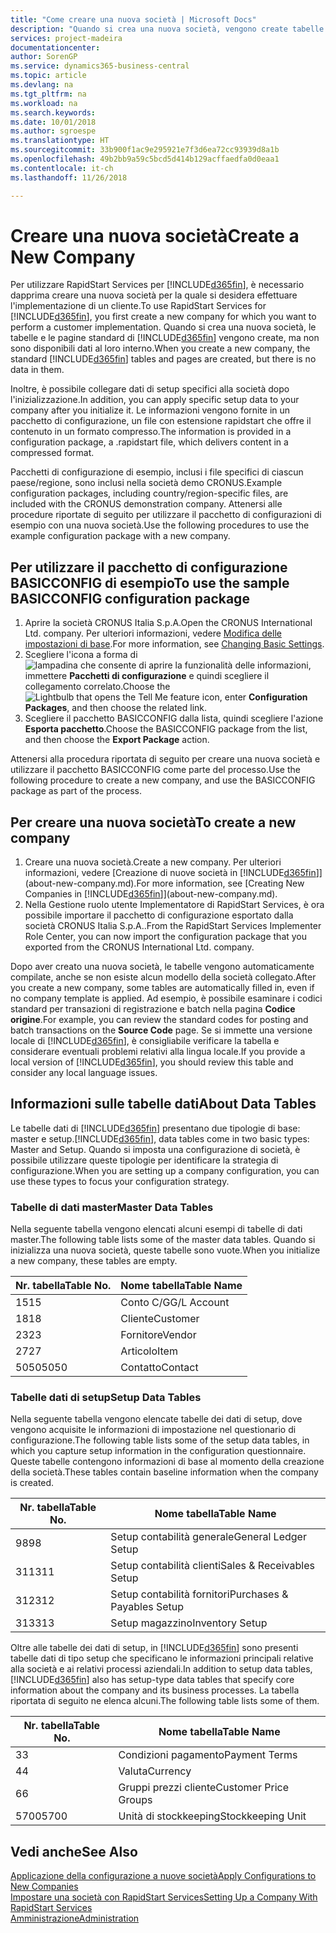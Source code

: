 ```yaml
---
title: "Come creare una nuova società | Microsoft Docs"
description: "Quando si crea una nuova società, vengono create tabelle e pagine di RapidStart Services che non contengono dati."
services: project-madeira
documentationcenter: 
author: SorenGP
ms.service: dynamics365-business-central
ms.topic: article
ms.devlang: na
ms.tgt_pltfrm: na
ms.workload: na
ms.search.keywords: 
ms.date: 10/01/2018
ms.author: sgroespe
ms.translationtype: HT
ms.sourcegitcommit: 33b900f1ac9e295921e7f3d6ea72cc93939d8a1b
ms.openlocfilehash: 49b2bb9a59c5bcd5d414b129acffaedfa0d0eaa1
ms.contentlocale: it-ch
ms.lasthandoff: 11/26/2018

---
```

# <a name="create-a-new-company"></a><span data-ttu-id="d0d41-103">Creare una nuova società</span><span class="sxs-lookup"><span data-stu-id="d0d41-103">Create a New Company</span></span>
<span data-ttu-id="d0d41-104">Per utilizzare RapidStart Services per [!INCLUDE[d365fin](includes/d365fin_md.md)], è necessario dapprima creare una nuova società per la quale si desidera effettuare l'implementazione di un cliente.</span><span class="sxs-lookup"><span data-stu-id="d0d41-104">To use RapidStart Services for [!INCLUDE[d365fin](includes/d365fin_md.md)], you first create a new company for which you want to perform a customer implementation.</span></span> <span data-ttu-id="d0d41-105">Quando si crea una nuova società, le tabelle e le pagine standard di [!INCLUDE[d365fin](includes/d365fin_md.md)] vengono create, ma non sono disponibili dati al loro interno.</span><span class="sxs-lookup"><span data-stu-id="d0d41-105">When you create a new company, the standard [!INCLUDE[d365fin](includes/d365fin_md.md)] tables and pages are created, but there is no data in them.</span></span>

<span data-ttu-id="d0d41-106">Inoltre, è possibile collegare dati di setup specifici alla società dopo l'inizializzazione.</span><span class="sxs-lookup"><span data-stu-id="d0d41-106">In addition, you can apply specific setup data to your company after you initialize it.</span></span> <span data-ttu-id="d0d41-107">Le informazioni vengono fornite in un pacchetto di configurazione, un file con estensione rapidstart che offre il contenuto in un formato compresso.</span><span class="sxs-lookup"><span data-stu-id="d0d41-107">The information is provided in a configuration package, a .rapidstart file, which delivers content in a compressed format.</span></span>  

<span data-ttu-id="d0d41-108">Pacchetti di configurazione di esempio, inclusi i file specifici di ciascun paese/regione, sono inclusi nella società demo CRONUS.</span><span class="sxs-lookup"><span data-stu-id="d0d41-108">Example configuration packages, including country/region-specific files, are included with the CRONUS demonstration company.</span></span> <span data-ttu-id="d0d41-109">Attenersi alle procedure riportate di seguito per utilizzare il pacchetto di configurazioni di esempio con una nuova società.</span><span class="sxs-lookup"><span data-stu-id="d0d41-109">Use the following procedures to use the example configuration package with a new company.</span></span>  

## <a name="to-use-the-sample-basicconfig-configuration-package"></a><span data-ttu-id="d0d41-110">Per utilizzare il pacchetto di configurazione BASICCONFIG di esempio</span><span class="sxs-lookup"><span data-stu-id="d0d41-110">To use the sample BASICCONFIG configuration package</span></span>  
1. <span data-ttu-id="d0d41-111">Aprire la società CRONUS Italia S.p.A.</span><span class="sxs-lookup"><span data-stu-id="d0d41-111">Open the CRONUS International Ltd. company.</span></span> <span data-ttu-id="d0d41-112">Per ulteriori informazioni, vedere [Modifica delle impostazioni di base](ui-change-basic-settings.md).</span><span class="sxs-lookup"><span data-stu-id="d0d41-112">For more information, see [Changing Basic Settings](ui-change-basic-settings.md).</span></span>
2. <span data-ttu-id="d0d41-113">Scegliere l'icona a forma di ![lampadina che consente di aprire la funzionalità delle informazioni](media/ui-search/search_small.png "Informazioni sull'operazione che si desidera eseguire"), immettere **Pacchetti di configurazione** e quindi scegliere il collegamento correlato.</span><span class="sxs-lookup"><span data-stu-id="d0d41-113">Choose the ![Lightbulb that opens the Tell Me feature](media/ui-search/search_small.png "Tell me what you want to do") icon, enter **Configuration Packages**, and then choose the related link.</span></span>  
3. <span data-ttu-id="d0d41-114">Scegliere il pacchetto BASICCONFIG dalla lista, quindi scegliere l'azione **Esporta pacchetto**.</span><span class="sxs-lookup"><span data-stu-id="d0d41-114">Choose the BASICCONFIG package from the list, and then choose the **Export Package** action.</span></span>  

<span data-ttu-id="d0d41-115">Attenersi alla procedura riportata di seguito per creare una nuova società e utilizzare il pacchetto BASICCONFIG come parte del processo.</span><span class="sxs-lookup"><span data-stu-id="d0d41-115">Use the following procedure to create a new company, and use the BASICCONFIG package as part of the process.</span></span>  

## <a name="to-create-a-new-company"></a><span data-ttu-id="d0d41-116">Per creare una nuova società</span><span class="sxs-lookup"><span data-stu-id="d0d41-116">To create a new company</span></span>  
1. <span data-ttu-id="d0d41-117">Creare una nuova società.</span><span class="sxs-lookup"><span data-stu-id="d0d41-117">Create a new company.</span></span> <span data-ttu-id="d0d41-118">Per ulteriori informazioni, vedere [Creazione di nuove società in [!INCLUDE[d365fin](includes/d365fin_md.md)]](about-new-company.md).</span><span class="sxs-lookup"><span data-stu-id="d0d41-118">For more information, see [Creating New Companies in [!INCLUDE[d365fin](includes/d365fin_md.md)]](about-new-company.md).</span></span>
2. <span data-ttu-id="d0d41-119">Nella Gestione ruolo utente Implementatore di RapidStart Services, è ora possibile importare il pacchetto di configurazione esportato dalla società CRONUS Italia S.p.A..</span><span class="sxs-lookup"><span data-stu-id="d0d41-119">From the RapidStart Services Implementer Role Center, you can now import the configuration package that you exported from the CRONUS International Ltd. company.</span></span>

<span data-ttu-id="d0d41-120">Dopo aver creato una nuova società, le tabelle vengono automaticamente compilate, anche se non esiste alcun modello della società collegato.</span><span class="sxs-lookup"><span data-stu-id="d0d41-120">After you create a new company, some tables are automatically filled in, even if no company template is applied.</span></span> <span data-ttu-id="d0d41-121">Ad esempio, è possibile esaminare i codici standard per transazioni di registrazione e batch nella pagina **Codice origine**.</span><span class="sxs-lookup"><span data-stu-id="d0d41-121">For example, you can review the standard codes for posting and batch transactions on the **Source Code** page.</span></span> <span data-ttu-id="d0d41-122">Se si immette una versione locale di [!INCLUDE[d365fin](includes/d365fin_md.md)], è consigliabile verificare la tabella e considerare eventuali problemi relativi alla lingua locale.</span><span class="sxs-lookup"><span data-stu-id="d0d41-122">If you provide a local version of [!INCLUDE[d365fin](includes/d365fin_md.md)], you should review this table and consider any local language issues.</span></span>

## <a name="about-data-tables"></a><span data-ttu-id="d0d41-123">Informazioni sulle tabelle dati</span><span class="sxs-lookup"><span data-stu-id="d0d41-123">About Data Tables</span></span>
<span data-ttu-id="d0d41-124">Le tabelle dati di [!INCLUDE[d365fin](includes/d365fin_md.md)] presentano due tipologie di base: master e setup.</span><span class="sxs-lookup"><span data-stu-id="d0d41-124">[!INCLUDE[d365fin](includes/d365fin_md.md)], data tables come in two basic types: Master and Setup.</span></span> <span data-ttu-id="d0d41-125">Quando si imposta una configurazione di società, è possibile utilizzare queste tipologie per identificare la strategia di configurazione.</span><span class="sxs-lookup"><span data-stu-id="d0d41-125">When you are setting up a company configuration, you can use these types to focus your configuration strategy.</span></span>  

### <a name="master-data-tables"></a><span data-ttu-id="d0d41-126">Tabelle di dati master</span><span class="sxs-lookup"><span data-stu-id="d0d41-126">Master Data Tables</span></span>  
<span data-ttu-id="d0d41-127">Nella seguente tabella vengono elencati alcuni esempi di tabelle di dati master.</span><span class="sxs-lookup"><span data-stu-id="d0d41-127">The following table lists some of the master data tables.</span></span> <span data-ttu-id="d0d41-128">Quando si inizializza una nuova società, queste tabelle sono vuote.</span><span class="sxs-lookup"><span data-stu-id="d0d41-128">When you initialize a new company, these tables are empty.</span></span>  

|<span data-ttu-id="d0d41-129">Nr. tabella</span><span class="sxs-lookup"><span data-stu-id="d0d41-129">Table No.</span></span>|<span data-ttu-id="d0d41-130">Nome tabella</span><span class="sxs-lookup"><span data-stu-id="d0d41-130">Table Name</span></span>|  
|-------------------|--------------------|  
|<span data-ttu-id="d0d41-131">15</span><span class="sxs-lookup"><span data-stu-id="d0d41-131">15</span></span>|<span data-ttu-id="d0d41-132">Conto C/G</span><span class="sxs-lookup"><span data-stu-id="d0d41-132">G/L Account</span></span>|  
|<span data-ttu-id="d0d41-133">18</span><span class="sxs-lookup"><span data-stu-id="d0d41-133">18</span></span>|<span data-ttu-id="d0d41-134">Cliente</span><span class="sxs-lookup"><span data-stu-id="d0d41-134">Customer</span></span>|  
|<span data-ttu-id="d0d41-135">23</span><span class="sxs-lookup"><span data-stu-id="d0d41-135">23</span></span>|<span data-ttu-id="d0d41-136">Fornitore</span><span class="sxs-lookup"><span data-stu-id="d0d41-136">Vendor</span></span>|  
|<span data-ttu-id="d0d41-137">27</span><span class="sxs-lookup"><span data-stu-id="d0d41-137">27</span></span>|<span data-ttu-id="d0d41-138">Articolo</span><span class="sxs-lookup"><span data-stu-id="d0d41-138">Item</span></span>|  
|<span data-ttu-id="d0d41-139">5050</span><span class="sxs-lookup"><span data-stu-id="d0d41-139">5050</span></span>|<span data-ttu-id="d0d41-140">Contatto</span><span class="sxs-lookup"><span data-stu-id="d0d41-140">Contact</span></span>|  

### <a name="setup-data-tables"></a><span data-ttu-id="d0d41-141">Tabelle dati di setup</span><span class="sxs-lookup"><span data-stu-id="d0d41-141">Setup Data Tables</span></span>  
<span data-ttu-id="d0d41-142">Nella seguente tabella vengono elencate tabelle dei dati di setup, dove vengono acquisite le informazioni di impostazione nel questionario di configurazione.</span><span class="sxs-lookup"><span data-stu-id="d0d41-142">The following table lists some of the setup data tables, in which you capture setup information in the configuration questionnaire.</span></span> <span data-ttu-id="d0d41-143">Queste tabelle contengono informazioni di base al momento della creazione della società.</span><span class="sxs-lookup"><span data-stu-id="d0d41-143">These tables contain baseline information when the company is created.</span></span>  

|<span data-ttu-id="d0d41-144">Nr. tabella</span><span class="sxs-lookup"><span data-stu-id="d0d41-144">Table No.</span></span>|<span data-ttu-id="d0d41-145">Nome tabella</span><span class="sxs-lookup"><span data-stu-id="d0d41-145">Table Name</span></span>|  
|-------------------|--------------------|  
|<span data-ttu-id="d0d41-146">98</span><span class="sxs-lookup"><span data-stu-id="d0d41-146">98</span></span>|<span data-ttu-id="d0d41-147">Setup contabilità generale</span><span class="sxs-lookup"><span data-stu-id="d0d41-147">General Ledger Setup</span></span>|  
|<span data-ttu-id="d0d41-148">311</span><span class="sxs-lookup"><span data-stu-id="d0d41-148">311</span></span>|<span data-ttu-id="d0d41-149">Setup contabilità clienti</span><span class="sxs-lookup"><span data-stu-id="d0d41-149">Sales & Receivables Setup</span></span>|  
|<span data-ttu-id="d0d41-150">312</span><span class="sxs-lookup"><span data-stu-id="d0d41-150">312</span></span>|<span data-ttu-id="d0d41-151">Setup contabilità fornitori</span><span class="sxs-lookup"><span data-stu-id="d0d41-151">Purchases & Payables Setup</span></span>|  
|<span data-ttu-id="d0d41-152">313</span><span class="sxs-lookup"><span data-stu-id="d0d41-152">313</span></span>|<span data-ttu-id="d0d41-153">Setup magazzino</span><span class="sxs-lookup"><span data-stu-id="d0d41-153">Inventory Setup</span></span>|  

<span data-ttu-id="d0d41-154">Oltre alle tabelle dei dati di setup, in [!INCLUDE[d365fin](includes/d365fin_md.md)] sono presenti tabelle dati di tipo setup che specificano le informazioni principali relative alla società e ai relativi processi aziendali.</span><span class="sxs-lookup"><span data-stu-id="d0d41-154">In addition to setup data tables, [!INCLUDE[d365fin](includes/d365fin_md.md)] also has setup-type data tables that specify core information about the company and its business processes.</span></span> <span data-ttu-id="d0d41-155">La tabella riportata di seguito ne elenca alcuni.</span><span class="sxs-lookup"><span data-stu-id="d0d41-155">The following table lists some of them.</span></span>  

|<span data-ttu-id="d0d41-156">Nr. tabella</span><span class="sxs-lookup"><span data-stu-id="d0d41-156">Table No.</span></span>|<span data-ttu-id="d0d41-157">Nome tabella</span><span class="sxs-lookup"><span data-stu-id="d0d41-157">Table Name</span></span>|  
|-------------------|--------------------|  
|<span data-ttu-id="d0d41-158">3</span><span class="sxs-lookup"><span data-stu-id="d0d41-158">3</span></span>|<span data-ttu-id="d0d41-159">Condizioni pagamento</span><span class="sxs-lookup"><span data-stu-id="d0d41-159">Payment Terms</span></span>|  
|<span data-ttu-id="d0d41-160">4</span><span class="sxs-lookup"><span data-stu-id="d0d41-160">4</span></span>|<span data-ttu-id="d0d41-161">Valuta</span><span class="sxs-lookup"><span data-stu-id="d0d41-161">Currency</span></span>|  
|<span data-ttu-id="d0d41-162">6</span><span class="sxs-lookup"><span data-stu-id="d0d41-162">6</span></span>|<span data-ttu-id="d0d41-163">Gruppi prezzi cliente</span><span class="sxs-lookup"><span data-stu-id="d0d41-163">Customer Price Groups</span></span>|  
|<span data-ttu-id="d0d41-164">5700</span><span class="sxs-lookup"><span data-stu-id="d0d41-164">5700</span></span>|<span data-ttu-id="d0d41-165">Unità di stockkeeping</span><span class="sxs-lookup"><span data-stu-id="d0d41-165">Stockkeeping Unit</span></span>|

  

## <a name="see-also"></a><span data-ttu-id="d0d41-166">Vedi anche</span><span class="sxs-lookup"><span data-stu-id="d0d41-166">See Also</span></span>  
[<span data-ttu-id="d0d41-167">Applicazione della configurazione a nuove società</span><span class="sxs-lookup"><span data-stu-id="d0d41-167">Apply Configurations to New Companies</span></span>](admin-apply-configuration-to-new-companies.md)  
[<span data-ttu-id="d0d41-168">Impostare una società con RapidStart Services</span><span class="sxs-lookup"><span data-stu-id="d0d41-168">Setting Up a Company With RapidStart Services</span></span>](admin-set-up-a-company-with-rapidstart.md)  
[<span data-ttu-id="d0d41-169">Amministrazione</span><span class="sxs-lookup"><span data-stu-id="d0d41-169">Administration</span></span>](admin-setup-and-administration.md)

